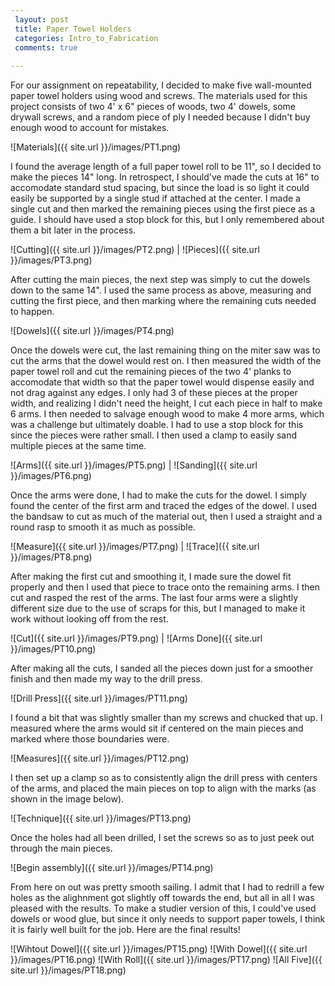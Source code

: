 ```yaml
---
 layout: post
 title: Paper Towel Holders
 categories: Intro_to_Fabrication
 comments: true
 
---
```


For our assignment on repeatability, I decided to make five wall-mounted paper towel holders using wood and screws. The materials used for this project consists of two 4' x 6" pieces of woods, two 4' dowels, some drywall screws, and a random piece of ply I needed because I didn't buy enough wood to account for mistakes. 

![Materials]({{ site.url }}/images/PT1.png) 

I found the average length of a full paper towel roll to be 11", so I decided to make the pieces 14" long. In retrospect, I should've made the cuts at 16" to accomodate standard stud spacing, but since the load is so light it could easily be supported by a single stud if attached at the center. I made a single cut and then marked the remaining pieces using the first piece as a guide. I should have used a stop block for this, but I only remembered about them a bit later in the process.

![Cutting]({{ site.url }}/images/PT2.png) | ![Pieces]({{ site.url }}/images/PT3.png)

After cutting the main pieces, the next step was simply to cut the dowels down to the same 14". I used the same process as above, measuring and cutting the first piece, and then marking where the remaining cuts needed to happen. 

![Dowels]({{ site.url }}/images/PT4.png)

Once the dowels were cut, the last remaining thing on the miter saw was to cut the arms that the dowel would rest on. I then measured the width of the paper towel roll and cut the remaining pieces of the two 4' planks to accomodate that width so that the paper towel would dispense easily and not drag against any edges. I only had 3 of these pieces at the proper width, and realizing I didn't need the height, I cut each piece in half to make 6 arms. I then needed to salvage enough wood to make 4 more arms, which was a challenge but ultimately doable. I had to use a stop block for this since the pieces were rather small.
I then used a clamp to easily sand multiple pieces at the same time.

![Arms]({{ site.url }}/images/PT5.png) | ![Sanding]({{ site.url }}/images/PT6.png)

Once the arms were done, I had to make the cuts for the dowel. I simply found the center of the first arm and traced the edges of the dowel. I used the bandsaw to cut as much of the material out, then I used a straight and a round rasp to smooth it as much as possible. 

![Measure]({{ site.url }}/images/PT7.png) | ![Trace]({{ site.url }}/images/PT8.png)

After making the first cut and smoothing it, I made sure the dowel fit properly and then I used that piece to trace onto the remaining arms. I then cut and rasped the rest of the arms. The last four arms were a slightly different size due to the use of scraps for this, but I managed to make it work without looking off from the rest. 

![Cut]({{ site.url }}/images/PT9.png) | ![Arms Done]({{ site.url }}/images/PT10.png)

After making all the cuts, I sanded all the pieces down just for a smoother finish and then made my way to the drill press.

![Drill Press]({{ site.url }}/images/PT11.png)

I found a bit that was slightly smaller than my screws and chucked that up. I measured where the arms would sit if centered on the main pieces and marked where those boundaries were. 

![Measures]({{ site.url }}/images/PT12.png)

I then set up a clamp so as to consistently align the drill press with centers of the arms, and placed the main pieces on top to align with the marks (as shown in the image below).

![Technique]({{ site.url }}/images/PT13.png)

Once the holes had all been drilled, I set the screws so as to just peek out through the main pieces.

![Begin assembly]({{ site.url }}/images/PT14.png)

From here on out was pretty smooth sailing. I admit that I had to redrill a few holes as the alighnment got slightly off towards the end, but all in all I was pleased with the results. To make a studier version of this, I could've used dowels or wood glue, but since it only needs to support paper towels, I think it is fairly well built for the job. Here are the final results!

![Wihtout Dowel]({{ site.url }}/images/PT15.png)
![With Dowel]({{ site.url }}/images/PT16.png)
![With Roll]({{ site.url }}/images/PT17.png)
![All Five]({{ site.url }}/images/PT18.png)












